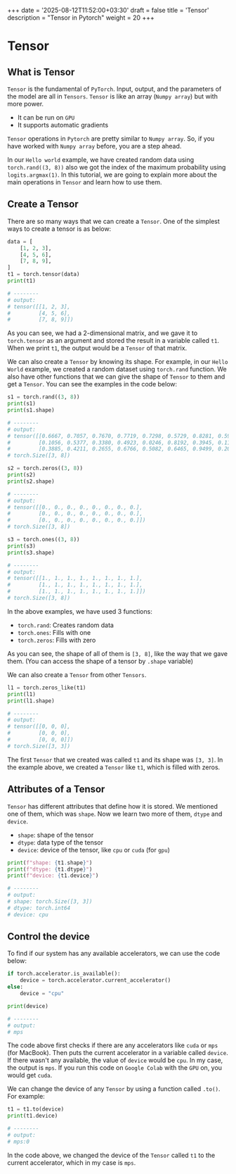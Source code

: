 +++
date = '2025-08-12T11:52:00+03:30'
draft = false
title = 'Tensor'
description = "Tensor in Pytorch"
weight = 20
+++

# Tensor

## What is Tensor

`Tensor` is the fundamental of `PyTorch`.
Input, output, and the parameters of the model are all in `Tensors`.
`Tensor` is like an array (`Numpy array`) but with more power.

* It can be run on `GPU`
* It supports automatic gradients

`Tensor` operations in `Pytorch` are pretty similar to `Numpy array`.
So, if you have worked with `Numpy array` before, you are a step ahead.

In our `Hello world` example, we have created random data using
`torch.rand((3, 8))` also we got the index of the maximum probability
using `logits.argmax(1)`.
In this tutorial, we are going to explain more about the main operations
in `Tensor` and learn how to use them.

## Create a Tensor

There are so many ways that we can create a `Tensor`.
One of the simplest ways to create a tensor is as below:

```python
data = [
    [1, 2, 3],
    [4, 5, 6],
    [7, 8, 9],
]
t1 = torch.tensor(data)
print(t1)

# --------
# output: 
# tensor([[1, 2, 3],
#         [4, 5, 6],
#         [7, 8, 9]])
```

As you can see, we had a 2-dimensional matrix, and we gave it to `torch.tensor` as an argument and stored the result
in a variable called `t1`.
When we print `t1`, the output would be a `Tensor` of that matrix.

We can also create a `Tensor` by knowing its shape.
For example, in our `Hello World` example, we created a random dataset using `torch.rand` function.
We also have other functions that we can give the shape of `Tensor` to them and get a `Tensor`.
You can see the examples in the code below:

```python
s1 = torch.rand((3, 8))
print(s1)
print(s1.shape)

# --------
# output: 
# tensor([[0.6667, 0.7057, 0.7670, 0.7719, 0.7298, 0.5729, 0.8281, 0.5963],
#         [0.1056, 0.5377, 0.3380, 0.4923, 0.0246, 0.8192, 0.3945, 0.1150],
#         [0.3885, 0.4211, 0.2655, 0.6766, 0.5082, 0.6465, 0.9499, 0.2008]])
# torch.Size([3, 8])
```

```python
s2 = torch.zeros((3, 8))
print(s2)
print(s2.shape)

# --------
# output: 
# tensor([[0., 0., 0., 0., 0., 0., 0., 0.],
#         [0., 0., 0., 0., 0., 0., 0., 0.],
#         [0., 0., 0., 0., 0., 0., 0., 0.]])
# torch.Size([3, 8])
```

```python
s3 = torch.ones((3, 8))
print(s3)
print(s3.shape)

# --------
# output: 
# tensor([[1., 1., 1., 1., 1., 1., 1., 1.],
#         [1., 1., 1., 1., 1., 1., 1., 1.],
#         [1., 1., 1., 1., 1., 1., 1., 1.]])
# torch.Size([3, 8])
```

In the above examples, we have used 3 functions:

* `torch.rand`: Creates random data
* `torch.ones`: Fills with one
* `torch.zeros`: Fills with zero

As you can see, the shape of all of them is `[3, 8]`, like the way that
we gave them. (You can access the shape of a tensor by `.shape` variable)

We can also create a `Tensor` from other `Tensors`.

```python
l1 = torch.zeros_like(t1)
print(l1)
print(l1.shape)

# --------
# output: 
# tensor([[0, 0, 0],
#         [0, 0, 0],
#         [0, 0, 0]])
# torch.Size([3, 3])
```

The first `Tensor` that we created was called `t1` and its shape was `[3, 3]`.
In the example above, we created a `Tensor` like `t1`, which is filled with zeros.

## Attributes of a Tensor

`Tensor` has different attributes that define how it is stored.
We mentioned one of them, which was `shape`.
Now we learn two more of them, `dtype` and `device`.

* `shape`: shape of the tensor
* `dtype`: data type of the tensor
* `device`: device of the tensor, like `cpu` or `cuda` (for `gpu`)

```python
print(f"shape: {t1.shape}")
print(f"dtype: {t1.dtype}")
print(f"device: {t1.device}")

# --------
# output: 
# shape: torch.Size([3, 3])
# dtype: torch.int64
# device: cpu
```

## Control the device

To find if our system has any available accelerators, we can use the code below:

```python
if torch.accelerator.is_available():
    device = torch.accelerator.current_accelerator()
else:
    device = "cpu"

print(device)

# --------
# output: 
# mps
```

The code above first checks if there are any accelerators like `cuda` or `mps` (for MacBook).
Then puts the current accelerator in a variable called `device`.
If there wasn't any available, the value of `device` would be `cpu`.
In my case, the output is `mps`.
If you run this code on `Google Colab` with the `GPU` on, you would get `cuda`.

We can change the device of any `Tensor` by using a function called `.to()`.
For example:

```python
t1 = t1.to(device)
print(t1.device)

# --------
# output: 
# mps:0
```

In the code above, we changed the device of the `Tensor` called `t1` to the current accelerator, which in
my case is `mps`.
